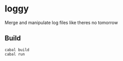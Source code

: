 # loggy

Merge and manipulate log files like theres no tomorrow

## Build

```
cabal build
cabal run
```
